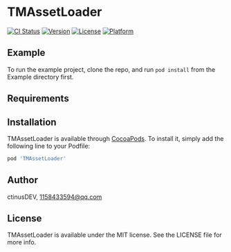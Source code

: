 # TMAssetLoader

[![CI Status](https://img.shields.io/travis/ctinusDEV/TMAssetLoader.svg?style=flat)](https://travis-ci.org/ctinusDEV/TMAssetLoader)
[![Version](https://img.shields.io/cocoapods/v/TMAssetLoader.svg?style=flat)](https://cocoapods.org/pods/TMAssetLoader)
[![License](https://img.shields.io/cocoapods/l/TMAssetLoader.svg?style=flat)](https://cocoapods.org/pods/TMAssetLoader)
[![Platform](https://img.shields.io/cocoapods/p/TMAssetLoader.svg?style=flat)](https://cocoapods.org/pods/TMAssetLoader)

## Example

To run the example project, clone the repo, and run `pod install` from the Example directory first.

## Requirements

## Installation

TMAssetLoader is available through [CocoaPods](https://cocoapods.org). To install
it, simply add the following line to your Podfile:

```ruby
pod 'TMAssetLoader'
```

## Author

ctinusDEV, 1158433594@qq.com

## License

TMAssetLoader is available under the MIT license. See the LICENSE file for more info.
